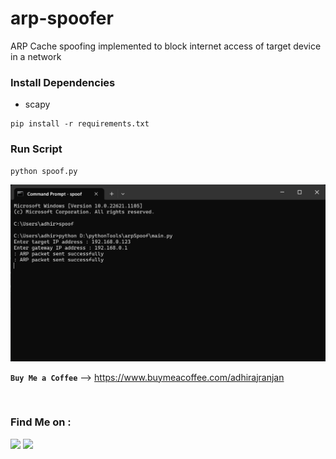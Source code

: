# arp-spoofer
ARP Cache spoofing implemented to block internet access of target device in a network

### Install Dependencies
- scapy

```
pip install -r requirements.txt
```

### Run Script
```
python spoof.py
```

<img src=https://github.com/adhiraj-ranjan/arp-spoofer/blob/main/screenshot.png alt="usage screenshot">
<br/>

**`Buy Me a Coffee`**
--> https://www.buymeacoffee.com/adhirajranjan

<br/>

### Find Me on :
<p align="left">
  <a href="https://github.com/adhiraj-ranjan" target="_blank"><img src="https://img.shields.io/badge/Github-ADHIRAJ--RANJAN-green?style=for-the-badge&logo=github"></a>
  <a href="https://www.instagram.com/adhiraj_ranjan" target="_blank"><img src="https://img.shields.io/badge/IG-adhiraj_ranjan-red?style=for-the-badge&logo=instagram"></a>
</p>
